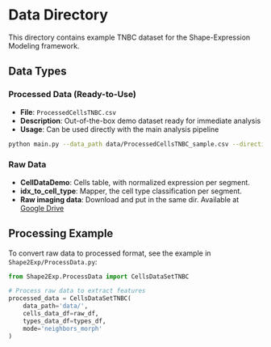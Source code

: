 # Data Directory

This directory contains example TNBC dataset for the Shape-Expression Modeling framework.

## Data Types

### Processed Data (Ready-to-Use)
- **File**: `ProcessedCellsTNBC.csv`
- **Description**: Out-of-the-box demo dataset ready for immediate analysis
- **Usage**: Can be used directly with the main analysis pipeline

```bash
python main.py --data_path data/ProcessedCellsTNBC_sample.csv --direction shape2pro
```

### Raw Data
- **CellDataDemo**: Cells table, with normalized expression per segment.
- **idx_to_cell_type**: Mapper, the cell type classification per segment.
- **Raw imaging data**: Download and put in the same dir. Available at [Google Drive](https://drive.google.com/drive/folders/1HyPIAKVM44XB4ef_h-1_CQiGHmveWTID?usp=sharing)

## Processing Example

To convert raw data to processed format, see the example in `Shape2Exp/ProcessData.py`:

```python
from Shape2Exp.ProcessData import CellsDataSetTNBC

# Process raw data to extract features
processed_data = CellsDataSetTNBC(
    data_path='data/',
    cells_data_df=raw_df,
    types_data_df=types_df,
    mode='neighbors_morph'
)
```
